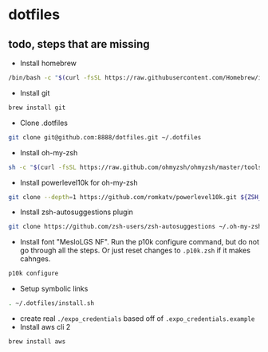 # dotfiles

## todo, steps that are missing
- Install homebrew
```zsh
/bin/bash -c "$(curl -fsSL https://raw.githubusercontent.com/Homebrew/install/master/install.sh)"
```
- Install git
```zsh
brew install git
```
- Clone .dotfiles
```zsh
git clone git@github.com:8888/dotfiles.git ~/.dotfiles
```
- Install oh-my-zsh
```zsh
sh -c "$(curl -fsSL https://raw.github.com/ohmyzsh/ohmyzsh/master/tools/install.sh)"
```
- Install powerlevel10k for oh-my-zsh
```zsh
git clone --depth=1 https://github.com/romkatv/powerlevel10k.git ${ZSH_CUSTOM:-$HOME/.oh-my-zsh/custom}/themes/powerlevel10k
```
- Install zsh-autosuggestions plugin
```zsh
git clone https://github.com/zsh-users/zsh-autosuggestions ~/.oh-my-zsh/custom/plugins/zsh-autosuggestions
```
- Install font "MesloLGS NF". Run the p10k configure command, but do not go through all the steps. Or just reset changes to `.p10k.zsh` if it makes cahnges.
```zsh
p10k configure
```
- Setup symbolic links
```zsh
. ~/.dotfiles/install.sh
```
- create real `./expo_credentials` based off of `.expo_credentials.example`
- Install aws cli 2
```zsh
brew install aws
```

